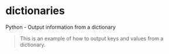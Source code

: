 # dictionaries
Python - Output information from a dictionary
> This is an example of how to output keys and values from a dictionary. 
